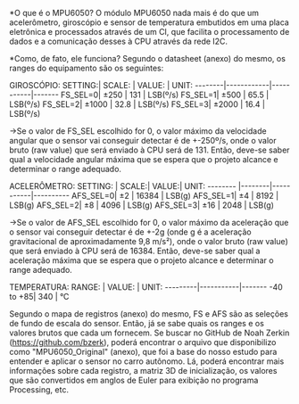 *O que é o MPU6050?
O módulo MPU6050 nada mais é do que um acelerômetro, giroscópio e sensor de temperatura embutidos em uma placa eletrônica e processados através de um CI, que facilita o processamento de dados e a comunicação desses à CPU através da rede I2C.

*Como, de fato, ele funciona?
Segundo o datasheet (anexo) do mesmo, os ranges do equipamento são os seguintes:

GIROSCÓPIO:
SETTING:|	SCALE:	|	VALUE:	|	UNIT:
--------|------------|-----------|-------
FS_SEL=0|	±250		|  131		| LSB(º/s)
FS_SEL=1|	±500 		|  65.5		|  LSB(º/s)
FS_SEL=2| 	±1000		|  32.8		|  LSB(º/s)
FS_SEL=3|	±2000		|  16.4		|  LSB(º/s)

->Se o valor de FS_SEL escolhido for 0, o valor máximo da velocidade angular que o sensor vai conseguir detectar é de +-250º/s, onde o valor bruto (raw value) que será enviado à CPU será de 131. Então, deve-se saber qual a velocidade angular máxima que se espera que o projeto alcance e determinar o range adequado.

ACELERÔMETRO:
SETTING: |	SCALE:|		VALUE:|		UNIT:
-------- |--------|-----------|----------
AFS_SEL=0|	 ±2	|	  16384	|	  LSB(g)
AFS_SEL=1|	 ±4	|	  8192   |   LSB(g)
AFS_SEL=2|	 ±8	|	  4096	|	  LSB(g)
AFS_SEL=3|	 ±16	|	  2048	|	  LSB(g)

->Se o valor de AFS_SEL escolhido for 0, o valor máximo da aceleração que o sensor vai conseguir detectar é de +-2g (onde g é a aceleração gravitacional de aproximadamente 9,8 m/s²), onde o valor bruto (raw value) que será enviado à CPU será de 16384. Então, deve-se saber qual a aceleração máxima que se espera que o projeto alcance e determinar o range adequado.

TEMPERATURA:
   RANGE:	|	VALUE:	|	UNIT:
   ---------|-----------|-------
  -40 to +85|	 340	  	|  °C

Segundo o mapa de registros (anexo) do mesmo, FS e AFS são as seleções de fundo de escala do sensor. Então, já se sabe quais os ranges e os valores brutos que cada um fornecem.
Se buscar no GitHub de Noah Zerkin (https://github.com/bzerk), poderá encontrar o arquivo que disponibilizo como "MPU6050_Original" (anexo), que foi a base do nosso estudo para entender e aplicar o sensor no carro autônomo. Lá, poderá encontrar mais informações sobre cada registro, a matriz 3D de inicialização, os valores que são convertidos em anglos de Euler para exibição no programa Processing, etc.
